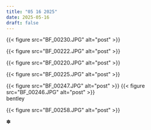 ```yaml
---
title: "05 16 2025"
date: 2025-05-16
draft: false
---
```


{{< figure src="BF_00230.JPG" alt="post" >}}

{{< figure src="BF_00222.JPG" alt="post" >}}

{{< figure src="BF_00220.JPG" alt="post" >}}


{{< figure src="BF_00225.JPG" alt="post" >}}

<div class="figure-row">
    {{< figure src="BF_00247.JPG" alt="post" >}}  
    {{< figure src="BF_00246.JPG" alt="post" >}}
</div>

<div class="full-width-text">bentley</div>

{{< figure src="BF_00258.JPG" alt="post" >}}

✽

